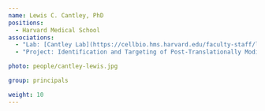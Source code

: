 ```yaml
---
name: Lewis C. Cantley, PhD
positions:
  - Harvard Medical School
associations:
  - "Lab: [Cantley Lab](https://cellbio.hms.harvard.edu/faculty-staff/lewis-cantley)"
  - "Project: Identification and Targeting of Post-Translationally Modified Neoantigens Presented in BRCA Mutant Tumors"

photo: people/cantley-lewis.jpg

group: principals

weight: 10
---
```

